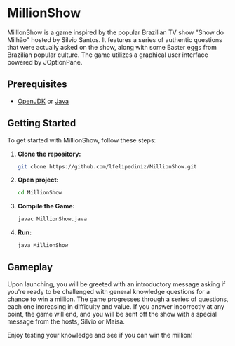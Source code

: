 # MillionShow

MillionShow is a game inspired by the popular Brazilian TV show "Show do Milhão" hosted by Silvio Santos. It features a series of authentic questions that were actually asked on the show, along with some Easter eggs from Brazilian popular culture. The game utilizes a graphical user interface powered by JOptionPane.

## Prerequisites

- [OpenJDK](https://openjdk.org/) or [Java](https://www.oracle.com/br/java/technologies/downloads/)

## Getting Started

To get started with MillionShow, follow these steps:

1. **Clone the repository:**
   ```bash
   git clone https://github.com/lfelipediniz/MillionShow.git
   ```

2. **Open project:**
   ```bash
   cd MillionShow
   ```

3. **Compile the Game:**
    ```bash
    javac MillionShow.java
    ```

4. **Run:**

    ```bash
    java MillionShow
    ```

## Gameplay

Upon launching, you will be greeted with an introductory message asking if you're ready to be challenged with general knowledge questions for a chance to win a million. The game progresses through a series of questions, each one increasing in difficulty and value. If you answer incorrectly at any point, the game will end, and you will be sent off the show with a special message from the hosts, Silvio or Maisa.

Enjoy testing your knowledge and see if you can win the million!